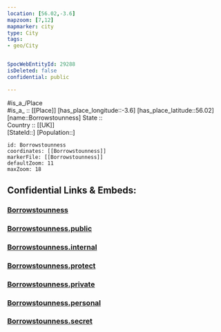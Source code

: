 ```yaml
---
location: [56.02,-3.6] 
mapzoom: [7,12] 
mapmarker: city 
type: City
tags:
- geo/City


SpocWebEntityId: 29288
isDeleted: false
confidential: public

---
```

#is_a_/Place  
#is_a_ :: [[Place]] 
[has_place_longitude::-3.6] 
[has_place_latitude::56.02] 
[name::Borrowstounness] 
State ::  
Country :: [[UK]]  
[StateId::] 
[Population::] 



```leaflet
id: Borrowstounness
coordinates: [[Borrowstounness]] 
markerFile: [[Borrowstounness]] 
defaultZoom: 11 
maxZoom: 18
```


## Confidential Links & Embeds: 

### [Borrowstounness](/_Standards/Earth/Continent/Europe/Europe~North/UK/Scotland/counties~Scotland/Falkirk/Borrowstounness.md) 

### [Borrowstounness.public](/_public/Earth/Continent/Europe/Europe~North/UK/Scotland/counties~Scotland/Falkirk/Borrowstounness.public.md) 

### [Borrowstounness.internal](/_internal/Earth/Continent/Europe/Europe~North/UK/Scotland/counties~Scotland/Falkirk/Borrowstounness.internal.md) 

### [Borrowstounness.protect](/_protect/Earth/Continent/Europe/Europe~North/UK/Scotland/counties~Scotland/Falkirk/Borrowstounness.protect.md) 

### [Borrowstounness.private](/_private/Earth/Continent/Europe/Europe~North/UK/Scotland/counties~Scotland/Falkirk/Borrowstounness.private.md) 

### [Borrowstounness.personal](/_personal/Earth/Continent/Europe/Europe~North/UK/Scotland/counties~Scotland/Falkirk/Borrowstounness.personal.md) 

### [Borrowstounness.secret](/_secret/Earth/Continent/Europe/Europe~North/UK/Scotland/counties~Scotland/Falkirk/Borrowstounness.secret.md)

